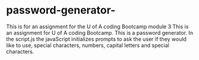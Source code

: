 # password-generator-
This is for an assignment for the U of A coding Bootcamp module 3
This is an assignment for U of A coding Bootcamp.
This is a password generator.
In the script.js the javaScript initializes prompts to ask the user if they would like to use, special characters, numbers, capital letters and special characters.
